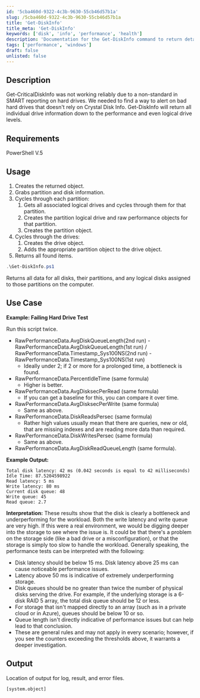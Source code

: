 ```yaml
---
id: '5cba460d-9322-4c3b-9630-55cb46d57b1a'
slug: /5cba460d-9322-4c3b-9630-55cb46d57b1a
title: 'Get-DiskInfo'
title_meta: 'Get-DiskInfo'
keywords: ['disk', 'info', 'performance', 'health']
description: 'Documentation for the Get-DiskInfo command to return detailed information about all individual drives, including performance and logical drive levels.'
tags: ['performance', 'windows']
draft: false
unlisted: false
---
```


## Description
Get-CriticalDiskInfo was not working reliably due to a non-standard in SMART reporting on hard drives. We needed to find a way to alert on bad hard drives that doesn't rely on Crystal Disk Info. Get-DiskInfo will return all individual drive information down to the performance and even logical drive levels.

## Requirements
PowerShell V.5

## Usage
1. Creates the returned object.
2. Grabs partition and disk information.
3. Cycles through each partition:
    1. Gets all associated logical drives and cycles through them for that partition.
    2. Creates the partition logical drive and raw performance objects for that partition.
    3. Creates the partition object.
4. Cycles through the drives:
    1. Creates the drive object.
    2. Adds the appropriate partition object to the drive object.
5. Returns all found items.

```powershell
.\Get-DiskInfo.ps1
```
Returns all data for all disks, their partitions, and any logical disks assigned to those partitions on the computer.

## Use Case

**Example: Failing Hard Drive Test**

Run this script twice.
- RawPerformanceData.AvgDiskQueueLength(2nd run) - RawPerformanceData.AvgDiskQueueLength(1st run) / RawPerformanceData.Timestamp_Sys100NS(2nd run) - RawPerformanceData.Timestamp_Sys100NS(1st run)
    - Ideally under 2; if 2 or more for a prolonged time, a bottleneck is found.
- RawPerformanceData.PercentIdleTime (same formula)
    - Higher is better.
- RawPerformanceData.AvgDisksecPerRead (same formula)
    - If you can get a baseline for this, you can compare it over time.
- RawPerformanceData.AvgDisksecPerWrite (same formula)
    - Same as above.
- RawPerformanceData.DiskReadsPersec (same formula)
    - Rather high values usually mean that there are queries, new or old, that are missing indexes and are reading more data than required.
- RawPerformanceData.DiskWritesPersec (same formula)
    - Same as above.
- RawPerformanceData.AvgDiskReadQueueLength (same formula).

**Example Output:**
```
Total disk latency: 42 ms (0.042 seconds is equal to 42 milliseconds)
Idle Time: 87.5204598922
Read latency: 5 ms
Write latency: 80 ms
Current disk queue: 48
Write queue: 45
Read queue: 2.7
```

**Interpretation:**
These results show that the disk is clearly a bottleneck and underperforming for the workload. Both the write latency and write queue are very high. If this were a real environment, we would be digging deeper into the storage to see where the issue is. It could be that there's a problem on the storage side (like a bad drive or a misconfiguration), or that the storage is simply too slow to handle the workload. Generally speaking, the performance tests can be interpreted with the following:

- Disk latency should be below 15 ms. Disk latency above 25 ms can cause noticeable performance issues.
- Latency above 50 ms is indicative of extremely underperforming storage.
- Disk queues should be no greater than twice the number of physical disks serving the drive. For example, if the underlying storage is a 6-disk RAID 5 array, the total disk queue should be 12 or less.
- For storage that isn't mapped directly to an array (such as in a private cloud or in Azure), queues should be below 10 or so.
- Queue length isn't directly indicative of performance issues but can help lead to that conclusion.
- These are general rules and may not apply in every scenario; however, if you see the counters exceeding the thresholds above, it warrants a deeper investigation.

## Output
Location of output for log, result, and error files.

```
[system.object]
```


